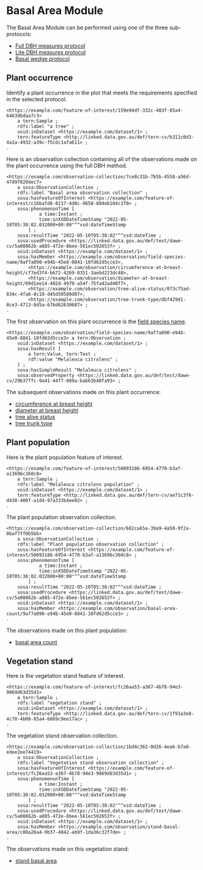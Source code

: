 # Basal Area Module

The Basal Area Module can be performed using one of the three sub-protocols:

- [Full DBH measures protocol](https://linkeddata.tern.org.au/viewers/dawe-vocabs?uri=https://linked.data.gov.au/def/test/dawe-cv/5a00862b-a885-472e-8bee-561ec502653f)
- [Lite DBH measures protocol](https://linkeddata.tern.org.au/viewers/dawe-vocabs?uri=https://linked.data.gov.au/def/test/dawe-cv/cd83fb3e-d8d3-4502-a618-a0f3f8712b27)
- [Basal wedge protocol](https://linkeddata.tern.org.au/viewers/dawe-vocabs?uri=https://linked.data.gov.au/def/test/dawe-cv/a7d605e0-7d90-473e-aac0-21cdf380576f)

## Plant occurrence

Identify a plant occurrence in the plot that meets the requirements specified in the selected protocol.

```turtle
<https://example.com/feature-of-interest/159e94df-332c-483f-85a4-6463dbdaa7c3>
    a tern:Sample ;
    rdfs:label "a tree" ;
    void:inDataset <https://example.com/dataset/1> ;
    tern:featureType <http://linked.data.gov.au/def/tern-cv/b311c0d3-4a1a-4932-a39c-f5cdc1afa611> ;
.
```

Here is an observation collection containing all of the observations made on the plant occurrence using the full DBH method.

```turtle
<https://example.com/observation-collection/7ce8c31b-7b5b-4558-a56d-47d9f020dec7>
    a sosa:ObservationCollection ;
    rdfs:label "Basal area observation collection" ;
    sosa:hasFeatureOfInterest <https://example.com/feature-of-interest/c1bbafd8-8217-4d8c-9658-804eb104c1f0> ;
    sosa:phenomenonTime [
            a time:Instant ;
            time:inXSDDateTimeStamp "2022-05-10T05:38:02.032000+00:00"^^xsd:dateTimeStamp
        ] ;
    sosa:resultTime "2022-05-10T05:38:02"^^xsd:dateTime ;
    sosa:usedProcedure <https://linked.data.gov.au/def/test/dawe-cv/5a00862b-a885-472e-8bee-561ec502653f> ;
    void:inDataset <https://example.com/dataset/1> ;
    sosa:hasMember <https://example.com/observation/field-species-name/9af7a090-e94b-45e0-8841-10fd62d5cce3>,
        <https://example.com/observation/circumference-at-breast-height/cf7ed3f4-b672-4269-8351-3aebd223dc40>,
        <https://example.com/observation/diameter-at-breast-height/09d1ee14-402d-4970-a54f-75fa42ad40f7>,
        <https://example.com/observation/tree-alive-status/073c75ad-834c-4fa6-8c10-d45d50580d07>,
        <https://example.com/observation/tree-trunk-type/dbf429d1-8ce3-4713-8d5a-676d62630687> ;
.
```

The first observation on this plant occurrence is the [field species name](https://linkeddata.tern.org.au/viewers/dawe-vocabs?uri=https://linked.data.gov.au/def/test/dawe-cv/63f3f8e8-c204-4c91-8a48-e9f85b33ce06).

```turtle
<https://example.com/observation/field-species-name/9af7a090-e94b-45e0-8841-10fd62d5cce3> a tern:Observation ;
    void:inDataset <https://example.com/dataset/1> ;
    sosa:hasResult [
        a tern:Value, tern:Text ;
        rdf:value "Melaleuca citrolens" ;
    ] ;
    sosa:hasSimpleResult "Melaleuca citrolens" ;
    sosa:observedProperty <https://linked.data.gov.au/def/test/dawe-cv/29b37ffc-9a41-44f7-889a-bab63b48fa93> ;
```

The subsequent observations made on this plant occurrence:

- [circumference at breast height](circumference-at-breast-height)
- [diameter at breast height](diameter-at-breast-height-dbh)
- [tree alive status](tree-alive-status)
- [tree trunk type](tree-trunk-type)

## Plant population

Here is the plant population feature of interest.

```turtle
<https://example.com/feature-of-interest/50093186-6954-4770-b3af-a13696c360c8>
    a tern:Sample ;
    rdfs:label "Melaleuca citrolens population" ;
    void:inDataset <https://example.com/dataset/1> ;
    tern:featureType <http://linked.data.gov.au/def/tern-cv/ae71c3f6-d430-400f-a1d4-97a333b4ee02> ;
.
```

The plant population observation collection.

```turtle
<https://example.com/observation-collection/682ca65a-39a9-4a50-9f2a-0baf7ff0b5bb>
    a sosa:ObservationCollection ;
    rdfs:label "Plant population observation collection" ;
    sosa:hasFeatureOfInterest <https://example.com/feature-of-interest/50093186-6954-4770-b3af-a13696c360c8> ;
    sosa:phenomenonTime [
            a time:Instant ;
            time:inXSDDateTimeStamp "2022-05-10T05:38:02.032000+00:00"^^xsd:dateTimeStamp
        ] ;
    sosa:resultTime "2022-05-10T05:38:02"^^xsd:dateTime ;
    sosa:usedProcedure <https://linked.data.gov.au/def/test/dawe-cv/5a00862b-a885-472e-8bee-561ec502653f> ;
    void:inDataset <https://example.com/dataset/1> ;
    sosa:hasMember <https://example.com/observation/basal-area-count/9af7a090-e94b-45e0-8841-10fd62d5cce3> ;
.
```

The observations made on this plant population:

- [basal area count](basal-area-count)

## Vegetation stand

Here is the vegetation stand feature of interest.

```turtle
<https://example.com/feature-of-interest/fc26aa53-a367-4b78-94e3-9869d63d35d1>
    a tern:Sample ;
    rdfs:label "vegetation stand" ;
    void:inDataset <https://example.com/dataset/1> ;
    tern:featureType <http://linked.data.gov.au/def/tern-cv/1f93a3e8-4c78-4b08-85a4-6869c9ee17ac> ;
.
```

The vegetation stand observation collection.

```turtle
<https://example.com/observation-collection/1bd4c362-0d26-4ea6-b7a0-edee2ee74419>
    a sosa:ObservationCollection ;
    rdfs:label "Vegetation stand observation collection" ;
    sosa:hasFeatureOfInterest <https://example.com/feature-of-interest/fc26aa53-a367-4b78-94e3-9869d63d35d1> ;
    sosa:phenomenonTime [
            a time:Instant ;
            time:inXSDDateTimeStamp "2022-05-10T05:38:02.032000+00:00"^^xsd:dateTimeStamp
        ] ;
    sosa:resultTime "2022-05-10T05:38:02"^^xsd:dateTime ;
    sosa:usedProcedure <https://linked.data.gov.au/def/test/dawe-cv/5a00862b-a885-472e-8bee-561ec502653f> ;
    void:inDataset <https://example.com/dataset/1> ;
    sosa:hasMember <https://example.com/observation/stand-basal-area/c80a26a4-9b37-4042-ab9f-1da36c32f7de> ;
.
```

The observations made on this vegetation stand:

- [stand basal area](stand-basal-area)
